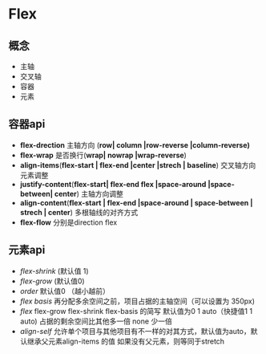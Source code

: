 # Flex 


## 概念

- 主轴
- 交叉轴
- 容器
- 元素


## 容器api
- **flex-drection** 主轴方向 (**row| column |row-reverse |column-reverse)**
- **flex-wrap** 是否换行(**wrap| nowrap |wrap-reverse**)
- **align-items**(**flex-start | flex-end |center |strech | baseline**) 交叉轴方向元素调整
- **justify-content**(**flex-start| flex-end flex |space-around |space-between| center**)  主轴方向调整
- **align-content**(**flex-start | flex-end |space-around | space-between | strech | center**) 多根轴线的对齐方式
- **flex-flow** 分别是direction flex


## 元素api

- *flex-shrink* (默认值 1)
- *flex-grow* (默认值0)
- *order* 默认值0 （越小越前）
- *flex basis* 再分配多余空间之前，项目占据的主轴空间（可以设置为 350px)
- *flex*  flex-grow flex-shrink flex-basis 的简写 默认值为0 1 auto（快捷值1 1 auto) 占据的剩余空间比其他多一倍 none 少一倍
- *align-self* 允许单个项目与其他项目有不一样的对其方式，默认值为auto，默认继承父元素align-items 的值 如果没有父元素，则等同于stretch

  


